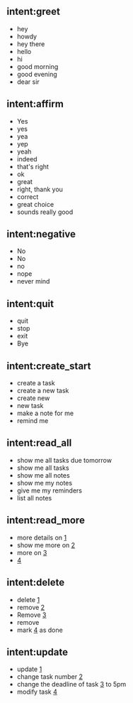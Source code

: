 ## intent:greet
- hey
- howdy
- hey there
- hello
- hi
- good morning
- good evening
- dear sir

## intent:affirm
- Yes
- yes
- yea
- yep
- yeah
- indeed
- that's right
- ok
- great
- right, thank you
- correct
- great choice
- sounds really good

## intent:negative
- No
- No
- no
- nope
- never mind

## intent:quit
- quit
- stop
- exit
- Bye

## intent:create_start
- create a task
- create a new task
- create new
- new task
- make a note for me
- remind me

## intent:read_all
- show me all tasks due tomorrow
- show me all tasks
- show me all notes
- show me my notes
- give me my reminders
- list all notes

## intent:read_more
- more details on [1](index)
- show me more on [2](index)
- more on [3](index)
- [4](index)

## intent:delete
- delete [1](index)
- remove [2](index)
- Remove [3](index)
- remove
- mark [4](index) as done

## intent:update
- update [1](index)
- change task number [2](index)
- change the deadline  of task [3](index) to 5pm
- modify task [4](index)
